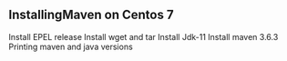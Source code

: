 ## InstallingMaven on Centos 7
Install EPEL release
Install wget and tar
Install Jdk-11
Install maven 3.6.3
Printing maven and java versions
